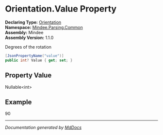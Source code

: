 ﻿<!--  
  <auto-generated>   
    The contents of this file were generated by a tool.  
    Changes to this file may be list if the file is regenerated  
  </auto-generated>   
-->

# Orientation.Value Property

**Declaring Type:** [Orientation](../index.md)  
**Namespace:** [Mindee.Parsing.Common](../../index.md)  
**Assembly:** Mindee  
**Assembly Version:** 1.1.0

Degrees of the rotation

```csharp
[JsonPropertyName("value")]
public int? Value { get; set; }
```

## Property Value

Nullable\<int\>

## Example

90

___

*Documentation generated by [MdDocs](https://github.com/ap0llo/mddocs)*

